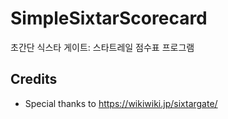# SimpleSixtarScorecard
초간단 식스타 게이트: 스타트레일 점수표 프로그램

## Credits
* Special thanks to https://wikiwiki.jp/sixtargate/

